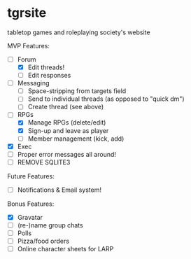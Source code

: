 # tgrsite
tabletop games and roleplaying society's website

MVP Features:
* [ ] Forum
  * [x] Edit threads!
  * [ ] Edit responses
* [ ] Messaging
  * [ ] Space-stripping from targets field
  * [ ] Send to individual threads (as opposed to "quick dm")
  * [ ] Create thread (see above)
* [ ] RPGs
  * [x] Manage RPGs (delete/edit)
  * [x] Sign-up and leave as player
  * [ ] Member management (kick, add)
* [x] Exec
* [ ] Proper error messages all around!
* [ ] REMOVE SQLITE3

Future Features:
* [ ] Notifications & Email system!

Bonus Features:
* [x] Gravatar
* [ ] \(re-\)name group chats
* [ ] Polls
* [ ] Pizza/food orders
* [ ] Online character sheets for LARP
